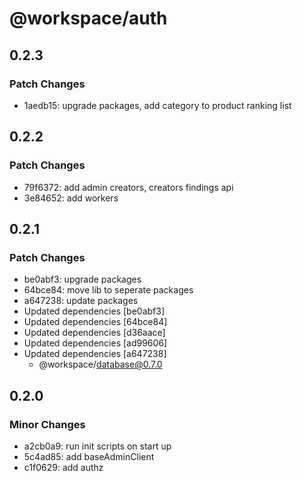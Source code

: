 # @workspace/auth

## 0.2.3

### Patch Changes

- 1aedb15: upgrade packages, add category to product ranking list

## 0.2.2

### Patch Changes

- 79f6372: add admin creators, creators findings api
- 3e84652: add workers

## 0.2.1

### Patch Changes

- be0abf3: upgrade packages
- 64bce84: move lib to seperate packages
- a647238: update packages
- Updated dependencies [be0abf3]
- Updated dependencies [64bce84]
- Updated dependencies [d36aace]
- Updated dependencies [ad99606]
- Updated dependencies [a647238]
  - @workspace/database@0.7.0

## 0.2.0

### Minor Changes

- a2cb0a9: run init scripts on start up
- 5c4ad85: add baseAdminClient
- c1f0629: add authz

